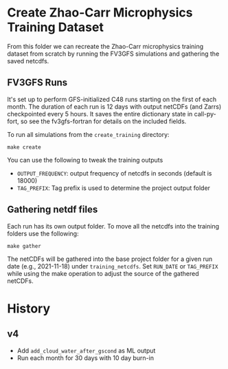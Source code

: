 # Create Zhao-Carr Microphysics Training Dataset

From this folder we can recreate the Zhao-Carr microphysics training
dataset from scratch by running the FV3GFS simulations and gathering
the saved netcdfs.

## FV3GFS Runs

It's set up to perform GFS-initialized C48 runs
starting on the first of each month. The duration of each run is 12
days with output netCDFs (and Zarrs) checkpointed every 5 hours.
It saves the entire dictionary state in call-py-fort, so see the
fv3gfs-fortran for details on the included fields.

To run all simulations from the `create_training` directory:

    make create

You can use the following to tweak the training outputs

* `OUTPUT_FREQUENCY`: output frequency of netcdfs in seconds (default is 18000)
* `TAG_PREFIX`: Tag prefix is used to determine the project output folder

## Gathering netdf files

Each run has its own output folder.  To move all the netcdfs into the training
folders use the following:

    make gather

The netCDFs will be gathered into the base project folder for a given run date
(e.g., 2021-11-18) under `training_netcdfs`.  Set `RUN_DATE` or `TAG_PREFIX`
while using the make operation to adjust the source of the gathered netCDFs.


# History

## v4

- Add `add_cloud_water_after_gscond` as ML output
- Run each month for 30 days with 10 day burn-in

